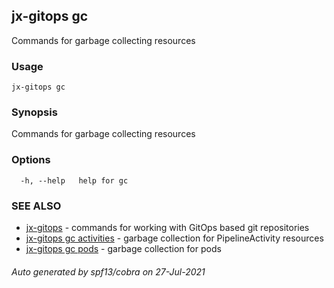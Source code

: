 ## jx-gitops gc

Commands for garbage collecting resources

### Usage

```
jx-gitops gc
```

### Synopsis

Commands for garbage collecting resources

### Options

```
  -h, --help   help for gc
```

### SEE ALSO

* [jx-gitops](jx-gitops.md)	 - commands for working with GitOps based git repositories
* [jx-gitops gc activities](jx-gitops_gc_activities.md)	 - garbage collection for PipelineActivity resources
* [jx-gitops gc pods](jx-gitops_gc_pods.md)	 - garbage collection for pods

###### Auto generated by spf13/cobra on 27-Jul-2021
